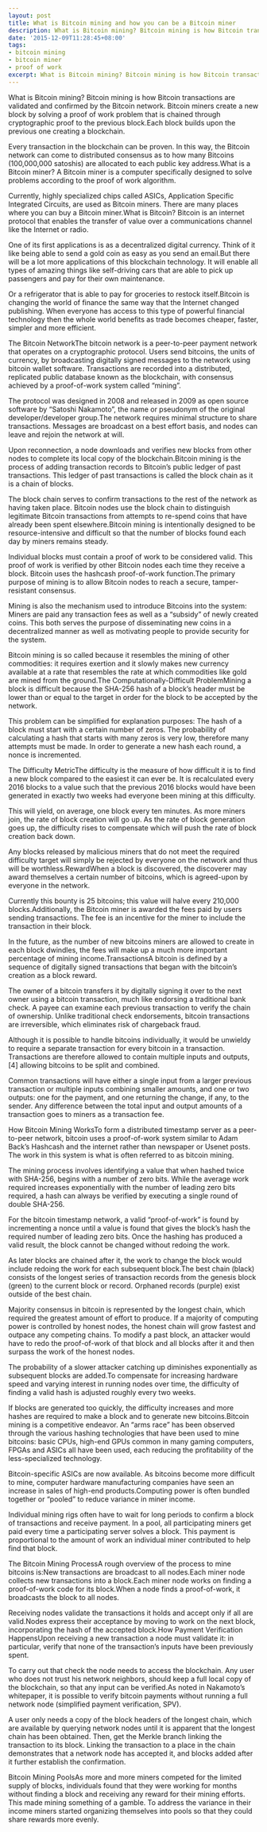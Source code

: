 ```yaml
---
layout: post
title: What is Bitcoin mining and how you can be a Bitcoin miner
description: What is Bitcoin mining? Bitcoin mining is how Bitcoin transactions are validated and confirmed by the Bitcoin network.
date: '2015-12-09T11:28:45+08:00'
tags:
- bitcoin mining
- bitcoin miner
- proof of work
excerpt: What is Bitcoin mining? Bitcoin mining is how Bitcoin transactions are validated and confirmed by the Bitcoin network.
---
```


<p>What is Bitcoin mining? Bitcoin mining is how Bitcoin transactions are validated and confirmed by the Bitcoin network. Bitcoin miners create a new block by solving a proof of work problem that is chained through cryptographic proof to the previous block.Each block builds upon the previous one creating a blockchain. <p>

<p>Every transaction in the blockchain can be proven. In this way, the Bitcoin network can come to distributed consensus as to how many Bitcoins (100,000,000 satoshis) are allocated to each public key address.What is a Bitcoin miner? A Bitcoin miner is a computer specifically designed to solve problems according to the proof of work algorithm. <p>

<p>Currently, highly specialized chips called ASICs, Application Specific Integrated Circuits, are used as Bitcoin miners. There are many places where you can buy a Bitcoin miner.What is Bitcoin? Bitcoin is an internet protocol that enables the transfer of value over a communications channel like the Internet or radio.<p>

<p>One of its first applications is as a decentralized digital currency. Think of it like being able to send a gold coin as easy as you send an email.But there will be a lot more applications of this blockchain technology. It will enable all types of amazing things like self-driving cars that are able to pick up passengers and pay for their own maintenance. <p>

<p>Or a refrigerator that is able to pay for groceries to restock itself.Bitcoin is changing the world of finance the same way that the Internet changed publishing. When everyone has access to this type of powerful financial technology then the whole world benefits as trade becomes cheaper, faster, simpler and more efficient.<p>

<p>The Bitcoin NetworkThe bitcoin network is a peer-to-peer payment network that operates on a cryptographic protocol. Users send bitcoins, the units of currency, by broadcasting digitally signed messages to the network using bitcoin wallet software. Transactions are recorded into a distributed, replicated public database known as the blockchain, with consensus achieved by a proof-of-work system called “mining”. <p>

<p>The protocol was designed in 2008 and released in 2009 as open source software by “Satoshi Nakamoto”, the name or pseudonym of the original developer/developer group.The network requires minimal structure to share transactions. Messages are broadcast on a best effort basis, and nodes can leave and rejoin the network at will. <p>

<p>Upon reconnection, a node downloads and verifies new blocks from other nodes to complete its local copy of the blockchain.Bitcoin mining is the process of adding transaction records to Bitcoin’s public ledger of past transactions. This ledger of past transactions is called the block chain as it is a chain of blocks. <p>

<p>The block chain serves to confirm transactions to the rest of the network as having taken place. Bitcoin nodes use the block chain to distinguish legitimate Bitcoin transactions from attempts to re-spend coins that have already been spent elsewhere.Bitcoin mining is intentionally designed to be resource-intensive and difficult so that the number of blocks found each day by miners remains steady. <p>

<p>Individual blocks must contain a proof of work to be considered valid. This proof of work is verified by other Bitcoin nodes each time they receive a block. Bitcoin uses the hashcash proof-of-work function.The primary purpose of mining is to allow Bitcoin nodes to reach a secure, tamper-resistant consensus. <p>

<p>Mining is also the mechanism used to introduce Bitcoins into the system: Miners are paid any transaction fees as well as a “subsidy” of newly created coins. This both serves the purpose of disseminating new coins in a decentralized manner as well as motivating people to provide security for the system.<p>

<p>Bitcoin mining is so called because it resembles the mining of other commodities: it requires exertion and it slowly makes new currency available at a rate that resembles the rate at which commodities like gold are mined from the ground.The Computationally-Difficult ProblemMining a block is difficult because the SHA-256 hash of a block’s header must be lower than or equal to the target in order for the block to be accepted by the network. <p>

<p>This problem can be simplified for explanation purposes: The hash of a block must start with a certain number of zeros. The probability of calculating a hash that starts with many zeros is very low, therefore many attempts must be made. In order to generate a new hash each round, a nonce is incremented.<p>

<p>The Difficulty MetricThe difficulty is the measure of how difficult it is to find a new block compared to the easiest it can ever be. It is recalculated every 2016 blocks to a value such that the previous 2016 blocks would have been generated in exactly two weeks had everyone been mining at this difficulty. <p>

<p>This will yield, on average, one block every ten minutes. As more miners join, the rate of block creation will go up. As the rate of block generation goes up, the difficulty rises to compensate which will push the rate of block creation back down. <p>

<p>Any blocks released by malicious miners that do not meet the required difficulty target will simply be rejected by everyone on the network and thus will be worthless.RewardWhen a block is discovered, the discoverer may award themselves a certain number of bitcoins, which is agreed-upon by everyone in the network. <p>

<p>Currently this bounty is 25 bitcoins; this value will halve every 210,000 blocks.Additionally, the Bitcoin miner is awarded the fees paid by users sending transactions. The fee is an incentive for the miner to include the transaction in their block. <p>

<p>In the future, as the number of new bitcoins miners are allowed to create in each block dwindles, the fees will make up a much more important percentage of mining income.TransactionsA bitcoin is defined by a sequence of digitally signed transactions that began with the bitcoin’s creation as a block reward. <p>

<p>The owner of a bitcoin transfers it by digitally signing it over to the next owner using a bitcoin transaction, much like endorsing a traditional bank check. A payee can examine each previous transaction to verify the chain of ownership. Unlike traditional check endorsements, bitcoin transactions are irreversible, which eliminates risk of chargeback fraud.<p>

<p>Although it is possible to handle bitcoins individually, it would be unwieldy to require a separate transaction for every bitcoin in a transaction. Transactions are therefore allowed to contain multiple inputs and outputs,[4] allowing bitcoins to be split and combined. <p>

<p>Common transactions will have either a single input from a larger previous transaction or multiple inputs combining smaller amounts, and one or two outputs: one for the payment, and one returning the change, if any, to the sender. Any difference between the total input and output amounts of a transaction goes to miners as a transaction fee.<p>

<p>How Bitcoin Mining WorksTo form a distributed timestamp server as a peer-to-peer network, bitcoin uses a proof-of-work system similar to Adam Back’s Hashcash and the internet rather than newspaper or Usenet posts. The work in this system is what is often referred to as bitcoin mining.<p>

<p>The mining process involves identifying a value that when hashed twice with SHA-256, begins with a number of zero bits. While the average work required increases exponentially with the number of leading zero bits required, a hash can always be verified by executing a single round of double SHA-256.<p>

<p>For the bitcoin timestamp network, a valid “proof-of-work” is found by incrementing a nonce until a value is found that gives the block’s hash the required number of leading zero bits. Once the hashing has produced a valid result, the block cannot be changed without redoing the work. <p>

<p>As later blocks are chained after it, the work to change the block would include redoing the work for each subsequent block.The best chain (black) consists of the longest series of transaction records from the genesis block (green) to the current block or record. Orphaned records (purple) exist outside of the best chain.<p>

<p>Majority consensus in bitcoin is represented by the longest chain, which required the greatest amount of effort to produce. If a majority of computing power is controlled by honest nodes, the honest chain will grow fastest and outpace any competing chains. To modify a past block, an attacker would have to redo the proof-of-work of that block and all blocks after it and then surpass the work of the honest nodes. <p>

<p>The probability of a slower attacker catching up diminishes exponentially as subsequent blocks are added.To compensate for increasing hardware speed and varying interest in running nodes over time, the difficulty of finding a valid hash is adjusted roughly every two weeks. <p>

<p>If blocks are generated too quickly, the difficulty increases and more hashes are required to make a block and to generate new bitcoins.Bitcoin mining is a competitive endeavor. An “arms race” has been observed through the various hashing technologies that have been used to mine bitcoins: basic CPUs, high-end GPUs common in many gaming computers, FPGAs and ASICs all have been used, each reducing the profitability of the less-specialized technology. <p>

<p>Bitcoin-specific ASICs are now available. As bitcoins become more difficult to mine, computer hardware manufacturing companies have seen an increase in sales of high-end products.Computing power is often bundled together or “pooled” to reduce variance in miner income. <p>

<p>Individual mining rigs often have to wait for long periods to confirm a block of transactions and receive payment. In a pool, all participating miners get paid every time a participating server solves a block. This payment is proportional to the amount of work an individual miner contributed to help find that block.<p>

<p>The Bitcoin Mining ProcessA rough overview of the process to mine bitcoins is:New transactions are broadcast to all nodes.Each miner node collects new transactions into a block.Each miner node works on finding a proof-of-work code for its block.When a node finds a proof-of-work, it broadcasts the block to all nodes.<p>

<p>Receiving nodes validate the transactions it holds and accept only if all are valid.Nodes express their acceptance by moving to work on the next block, incorporating the hash of the accepted block.How Payment Verification HappensUpon receiving a new transaction a node must validate it: in particular, verify that none of the transaction’s inputs have been previously spent. <p>

<p>To carry out that check the node needs to access the blockchain. Any user who does not trust his network neighbors, should keep a full local copy of the blockchain, so that any input can be verified.As noted in Nakamoto’s whitepaper, it is possible to verify bitcoin payments without running a full network node (simplified payment verification, SPV). <p>

<p>A user only needs a copy of the block headers of the longest chain, which are available by querying network nodes until it is apparent that the longest chain has been obtained. Then, get the Merkle branch linking the transaction to its block. Linking the transaction to a place in the chain demonstrates that a network node has accepted it, and blocks added after it further establish the confirmation.<p>

<p>Bitcoin Mining PoolsAs more and more miners competed for the limited supply of blocks, individuals found that they were working for months without finding a block and receiving any reward for their mining efforts. This made mining something of a gamble. To address the variance in their income miners started organizing themselves into pools so that they could share rewards more evenly.<p>
